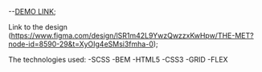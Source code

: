--[DEMO LINK](https://Dorosh90.github.io/layout_landing-page/);

Link to the design (https://www.figma.com/design/lSR1m42L9YwzQwzzxKwHpw/THE-MET?node-id=8590-29&t=XyOIg4eSMsi3fmha-0);

The technologies used:
 -SCSS
 -BEM
 -HTML5
 -CSS3
 -GRID
 -FLEX
